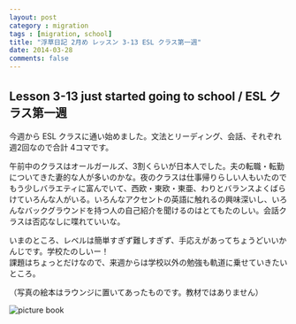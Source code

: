 ```yaml
---
layout: post
category : migration
tags : [migration, school]
title: "浮草日記 2月め レッスン 3-13 ESL クラス第一週"
date: 2014-03-28
comments: false
---
```


## Lesson 3-13 just started going to school / ESL クラス第一週

今週から ESL クラスに通い始めました。文法とリーディング、会話、それぞれ週2回なので合計 4コマです。

午前中のクラスはオールガールズ、3割くらいが日本人でした。夫の転職・転勤についてきた妻的な人が多いのかな。夜のクラスは仕事帰りらしい人もいたのでもう少しバラエティに富んでいて、西欧・東欧・東亜、わりとバランスよくばらけていろんな人がいる。いろんなアクセントの英語に触れるの興味深いし、いろんなバックグラウンドを持つ人の自己紹介を聞けるのはとてもたのしい。会話クラスは否応なしに喋れていいな。

いまのところ、レベルは簡単すぎず難しすぎず、手応えがあってちょうどいいかんじです。学校たのしいー！  
課題はちょっとだけなので、来週からは学校以外の勉強も軌道に乗せていきたいところ。

（写真の絵本はラウンジに置いてあったものです。教材ではありません）

![picture book](https://lh5.googleusercontent.com/-2st1wjos_TQ/Uzdb_lyp20I/AAAAAAAB9_0/DIllt5fDY00/w620-h465-no/P1160366.JPG)